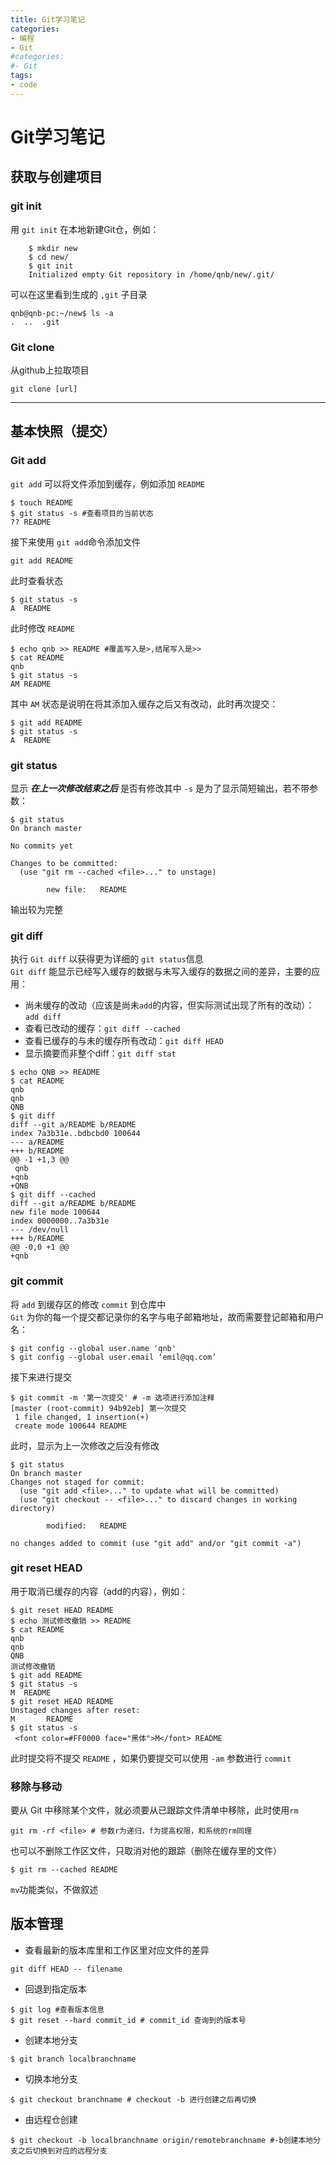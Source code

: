 ```yaml
---
title: Git学习笔记
categories: 
- 编程
- Git
#categories: 
#- Git
tags: 
- code
---
```


# Git学习笔记
<!-- more -->
## 获取与创建项目
### git init

用 `git init` 在本地新建Git仓，例如：
```
    $ mkdir new  
    $ cd new/  
    $ git init  
    Initialized empty Git repository in /home/qnb/new/.git/  
```
可以在这里看到生成的 `,git` 子目录
```
qnb@qnb-pc:~/new$ ls -a
.  ..  .git
```
### Git clone
从github上拉取项目
```
git clone [url]
```
***
## 基本快照（提交）
### Git add
`git add` 可以将文件添加到缓存，例如添加 `README`
```
$ touch README
$ git status -s #查看项目的当前状态
?? README
```
接下来使用 `git add`命令添加文件
```
git add README
```
此时查看状态
```
$ git status -s
A  README
```
此时修改 `README`
```
$ echo qnb >> README #覆盖写入是>,结尾写入是>>  
$ cat README
qnb
$ git status -s 
AM README
```
其中 `AM` 状态是说明在将其添加入缓存之后又有改动，此时再次提交：
```
$ git add README 
$ git status -s 
A  README
```
### git status
显示 ***在上一次修改结束之后*** 是否有修改其中 `-s` 是为了显示简短输出，若不带参数：
```
$ git status 
On branch master

No commits yet

Changes to be committed:
  (use "git rm --cached <file>..." to unstage)

        new file:   README

```
输出较为完整
### git diff
执行 `Git diff` 以获得更为详细的 `git status`信息  
`Git diff` 能显示已经写入缓存的数据与未写入缓存的数据之间的差异，主要的应用：  
- 尚未缓存的改动（应该是尚未`add`的内容，但实际测试出现了所有的改动）：`add diff`
- 查看已改动的缓存：`git diff --cached`
- 查看已缓存的与未的缓存所有改动：`git diff HEAD`
- 显示摘要而非整个diff：`git diff stat`
```
$ echo QNB >> README 
$ cat README 
qnb
qnb
QNB
$ git diff
diff --git a/README b/README
index 7a3b31e..bdbcbd0 100644
--- a/README
+++ b/README
@@ -1 +1,3 @@
 qnb
+qnb
+QNB
$ git diff --cached
diff --git a/README b/README
new file mode 100644
index 0000000..7a3b31e
--- /dev/null
+++ b/README
@@ -0,0 +1 @@
+qnb
```
### git commit  
将 `add` 到缓存区的修改 `commit` 到仓库中  
`Git` 为你的每一个提交都记录你的名字与电子邮箱地址，故而需要登记邮箱和用户名：
```
$ git config --global user.name 'qnb'
$ git config --global user.email ‘emil@qq.com’
```
接下来进行提交
```
$ git commit -m '第一次提交' # -m 选项进行添加注释
[master (root-commit) 94b92eb] 第一次提交
 1 file changed, 1 insertion(+)
 create mode 100644 README
```
此时，显示为上一次修改之后没有修改
```
$ git status
On branch master
Changes not staged for commit:
  (use "git add <file>..." to update what will be committed)
  (use "git checkout -- <file>..." to discard changes in working directory)

        modified:   README

no changes added to commit (use "git add" and/or "git commit -a")
```
### git reset HEAD
用于取消已缓存的内容（add的内容），例如：  
```
$ git reset HEAD README 
$ echo 测试修改撤销 >> README 
$ cat README 
qnb
qnb
QNB
测试修改撤销
$ git add README 
$ git status -s
M  README
$ git reset HEAD README
Unstaged changes after reset:
M       README
$ git status -s
 <font color=#FF0000 face="黑体">M</font> README
```
此时提交将不提交 `README` ，如果仍要提交可以使用 `-am` 参数进行 `commit`  
### 移除与移动
要从 Git 中移除某个文件，就必须要从已跟踪文件清单中移除，此时使用`rm`
```
git rm -rf <file> # 参数r为递归，f为提高权限，和系统的rm同理
```
也可以不删除工作区文件，只取消对他的跟踪（删除在缓存里的文件）
```
$ git rm --cached README 
```
`mv`功能类似，不做叙述
## 版本管理
* 查看最新的版本库里和工作区里对应文件的差异  
```
git diff HEAD -- filename
```
* 回退到指定版本
```
$ git log #查看版本信息
$ git reset --hard commit_id # commit_id 查询到的版本号
```
* 创建本地分支
```
$ git branch localbranchname
```
* 切换本地分支
```
$ git checkout branchname # checkout -b 进行创建之后再切换
```
* 由远程仓创建
```
$ git checkout -b localbranchname origin/remotebranchname #-b创建本地分支之后切换到对应的远程分支
```